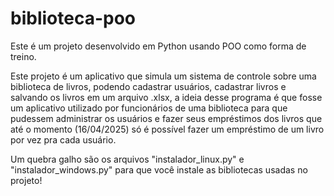 # biblioteca-poo
Este é um projeto desenvolvido em Python usando POO como forma de treino.



Este projeto é um aplicativo que simula um sistema de controle sobre uma biblioteca de livros, podendo cadastrar usuários, cadastrar livros e salvando os livros em um arquivo .xlsx, a ideia desse programa é que fosse um aplicativo utilizado por funcionários de uma biblioteca para que pudessem administrar os usuários e fazer seus empréstimos dos livros que até o momento (16/04/2025) só é possível fazer um empréstimo de um livro por vez pra cada usuário. 


Um quebra galho são os arquivos "instalador_linux.py" e "instalador_windows.py" para que você instale as bibliotecas usadas no projeto!
